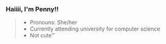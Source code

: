 ### Haiiii, I'm Penny!!

> - Pronouns: She/her
> - Currently attending university for computer science
> - Not cute™ 

<p align="center">
    <img alt="" src="https://komarev.com/ghpvc/?username=tanukipenny&color=brightgreen&style=flat-square" />
</p>
